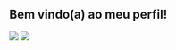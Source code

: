 ## Bem vindo(a) ao meu perfil!
![](https://media.tenor.com/cI3DkhaIGbgAAAAj/peace-badtz-maru.gif)
![](https://media.tenor.com/uPKBSSYU8BcAAAAj/computer-pixel.gif)

<!--
**sofimedeirosz/sofimedeirosz** is a ✨ _special_ ✨ repository because its `README.md` (this file) appears on your GitHub profile.

Here are some ideas to get you started:

- 🔭 I’m currently working on ...
- 🌱 I’m currently learning ...
- 👯 I’m looking to collaborate on ...
- 🤔 I’m looking for help with ...
- 💬 Ask me about ...
- 📫 How to reach me: ...
- 😄 Pronouns: ...
- ⚡ Fun fact: ...
-->
